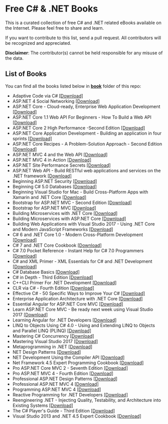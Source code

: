# Free C# & .NET Books

This is a curated collection of free C# and .NET related eBooks available on the Internet. Please feel free to share and learn.

If you want to contribute to this list, send a pull request. All contributors will be recognized and appreciated.

**Disclaimer**: The contributor(s) cannot be held responsible for any misuse of the data.

## List of Books

You can find all the books listed below in [**book**](/book) folder of this repo:

* Adaptive Code via C# [[Download]](/book/Adaptive%20Code%20via%20C%23.pdf)
* ASP.NET 4 Social Networking [[Download]](/book/ASP.NET%204%20Social%20Networking.pdf)
* ASP.NET Core - Cloud-ready, Enterprise Web Application Development [[Download]](/book/ASP.NET%20Core%20-%20Cloud-ready%2C%20Enterprise%20Web%20Application%20Development.pdf)
* ASP.NET Core 1.1 Web API For Beginners - How To Build a Web API [[Download]](/book/ASP.NET%20Core%201.1%20Web%20API%20For%20Beginners%20-%20How%20To%20Build%20a%20Web%20API.pdf)
* ASP.NET Core 2 High Performance -Second Edition [[Download]](/book/ASP.NET%20Core%202%20High%20Performance%20-Second%20Edition.azw3)
* ASP.NET Core Application Development - Building an application in four sprints [[Download]](/book/ASP.NET%20Core%20Application%20Development%20-%20Building%20an%20application%20in%20four%20sprints.epub)
* ASP.NET Core Recipes - A Problem-Solution Approach - Second Edition [[Download]](/book/ASP.NET%20Core%20Recipes%20-%20A%20Problem-Solution%20Approach%20-%20Second%20Edition.pdf)
* ASP.NET MVC 4 and the Web API [[Download]](/book/ASP.NET%20MVC%204%20and%20the%20Web%20API.pdf)
* ASP.NET MVC 4 in Action [[Download]](/book/ASP.NET%20MVC%204%20in%20Action.pdf)
* ASP.NET Site Performance Secrets [[Download]](/book/ASP.NET%20Site%20Performance%20Secrets.pdf)
* ASP.NET Web API - Build RESTful web applications and services on the .NET framework [[Download]](/book/ASP.NET%20Web%20API%20-%20Build%20RESTful%20web%20applications%20and%20services%20on%20the%20.NET%20framework.pdf)
* Beginning ASP.NET Security [[Download]](/book/Beginning%20ASP.NET%20Security.pdf)
* Beginning C# 5.0 Databases [[Download]](/book/Beginning%20C%23%205.0%20Databases.pdf)
* Beginning Visual Studio for Mac - Build Cross-Platform Apps with Xamarin and .NET Core [[Download]](/book/Beginning%20Visual%20Studio%20for%20Mac%20-%20Build%20Cross-Platform%20Apps%20with%20Xamarin%20and%20.NET%20Core.pdf)
* Bootstrap for ASP.NET MVC - Second Edition [[Download]](/book/Bootstrap%20for%20ASP.NET%20MVC%20-%20Second%20Edition.pdf)
* Bootstrap for ASP.NET MVC [[Download]](/book/Bootstrap%20for%20ASP.NET%20MVC.pdf)
* Building Microservices with .NET Core [[Download]](/book/Building%20Microservices%20with%20.NET%20Core.pdf)
* Building Microservices with ASP.NET Core [[Download]](/book/Building%20Microservices%20with%20ASP.NET%20Core.epub)
* Building Web Applications with Visual Studio 2017 - Using .NET Core and Modern JavaScript Frameworks [[Download]](/book/Building%20Web%20Applications%20with%20Visual%20Studio%202017%20-%20Using%20.NET%20Core%20and%20Modern%20JavaScript%20Frameworks.pdf)
* C# 6 and .NET Core 1.0 - Modern Cross-Platform Development [[Download]](/book/C%23%206%20and%20.NET%20Core%201.0%20-%20Modern%20Cross-Platform%20Development.pdf)
* C# 7 and .NET Core Cookbook [[Download]](/book/C%23%207%20and%20.NET%20Core%20Cookbook.epub)
* C# 7.0 Pocket Reference - Instant Help for C# 7.0 Programmers [[Download]](/book/C%23%207.0%20Pocket%20Reference%20-%20Instant%20Help%20for%20C%23%207.0%20Programmers.pdf)
* C# and XML Primer - XML Essentials for C# and .NET Development [[Download]](/book/C%23%20and%20XML%20Primer%20-%20XML%20Essentials%20for%20C%23%20and%20.NET%20Development.pdf)
* C# Database Basics [[Download]](/book/C%23%20Database%20Basics.pdf)
* C# in Depth - Third Edition [[Download]](/book/C%23%20in%20Depth%20-%20Third%20Edition.pdf)
* C++CLI Primer For .NET Development [[Download]](/book/C%2B%2BCLI%20Primer%20For%20.NET%20Development.pdf)
* CLR via C# - Fourth Edition [[Download]](/book/CLR%20via%20C%23%20-%20Fourth%20Edition.pdf)
* Effective C# - 50 Specific Ways to Improve Your C# [[Download]](/book/Effective%20C%23%20-%2050%20Specific%20Ways%20to%20Improve%20Your%20C%23.pdf)
* Enterprise Application Architecture with .NET Core [[Download]](/book/Enterprise%20Application%20Architecture%20with%20.NET%20Core.epub)
* Essential Angular for ASP.NET Core MVC [[Download]](/book/Essential%20Angular%20for%20ASP.NET%20Core%20MVC.pdf)
* Learn ASP.NET Core MVC - Be ready next week using Visual Studio 2017 [[Download]](/book/Learn%20ASP.NET%20Core%20MVC%20-%20Be%20ready%20next%20week%20using%20Visual%20Studio%202017.epub)
* Learning Angular for .NET Developers [[Download]](/book/Learning%20Angular%20for%20.NET%20Developers.pdf)
* LINQ to Objects Using C# 4.0 - Using and Extending LINQ to Objects and Parallel LINQ (PLINQ) [[Download]](/book/LINQ%20to%20Objects%20Using%20C%23%204.0%20-%20Using%20and%20Extending%20LINQ%20to%20Objects%20and%20Parallel%20LINQ%20%28PLINQ%29.pdf)
* Mastering C# Concurrency [[Download]](/book/Mastering%20C%23%20Concurrency.pdf)
* Mastering Visual Studio 2017 [[Download]](/book/Mastering%20Visual%20Studio%202017.epub)
* Metaprogramming in .NET [[Download]](/book/Metaprogramming%20in%20.NET.pdf)
* NET Design Patterns [[Download]](/book/NET%20Design%20Patterns.pdf)
* NET Development Using the Compiler API [[Download]](/book/NET%20Development%20Using%20the%20Compiler%20API.pdf)
* Net Framework 4.5 Expert Programming Cookbook [[Download]](/book/Net%20Framework%204.5%20Expert%20Programming%20Cookbook.pdf)
* Pro ASP.NET Core MVC 2 - Seventh Edition [[Download]](/book/Pro%20ASP.NET%20Core%20MVC%202%20-%20Seventh%20Edition.pdf)
* Pro ASP.NET MVC 4 - Fourth Edition  [[Download]](/book/Pro%20ASP.NET%20MVC%204%20-%20Fourth%20Edition%20.pdf)
* Professional ASP.NET Design Patterns [[Download]](/book/Professional%20ASP.NET%20Design%20Patterns.pdf)
* Professional ASP.NET MVC 4  [[Download]](/book/Professional%20ASP.NET%20MVC%204%20.pdf)
* Programming ASP.NET MVC 4 [[Download]](/book/Programming%20ASP.NET%20MVC%204.pdf)
* Reactive Programming for .NET Developers [[Download]](/book/Reactive%20Programming%20for%20.NET%20Developers.epub)
* Reengineering .NET - Injecting Quality, Testability, and Architecture into Existing Systems [[Download]](/book/Reengineering%20.NET%20-%20Injecting%20Quality%2C%20Testability%2C%20and%20Architecture%20into%20Existing%20Systems.epub)
* The C# Player's Guide - Third Edition [[Download]](/book/The%20C%23%20Player%27s%20Guide%20-%20Third%20Edition.pdf)
* Visual Studio 2013 and .NET 4.5 Expert Cookbook [[Download]](/book/Visual%20Studio%202013%20and%20.NET%204.5%20Expert%20Cookbook.pdf)

